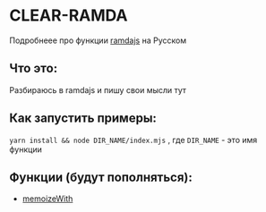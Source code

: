 # CLEAR-RAMDA

Подробнеее про функции [ramdajs](https://ramdajs.com/) на Русском

## Что это:

Разбираюсь в ramdajs и пишу свои мысли тут

## Как запустить примеры:

`yarn install && node DIR_NAME/index.mjs`
, где `DIR_NAME` - это имя функции

## Функции (будут пополняться):

- [memoizeWith](https://github.com/gthrm/clear-ramda/blob/main/memoizeWith/index.mjs)